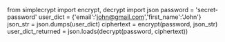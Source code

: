 from simplecrypt import encrypt, decrypt
import json
password = 'secret-password'
user_dict = {'email':'john@gmail.com','first_name':'John'}
json_str = json.dumps(user_dict)
ciphertext = encrypt(password, json_str)
user_dict_returned = json.loads(decrypt(password, ciphertext))